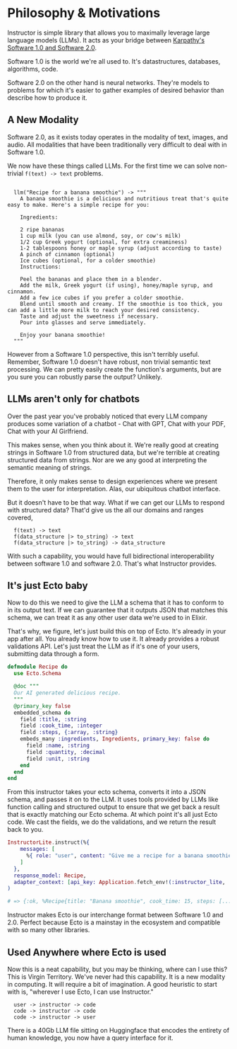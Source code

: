 # Philosophy & Motivations

Instructor is simple library that allows you to maximally leverage large language models (LLMs).
It acts as your bridge between [Karpathy's Software 1.0 and Software 2.0](https://karpathy.medium.com/software-2-0-a64152b37c35).

Software 1.0 is the world we're all used to. 
It's datastructures, databases, algorithms, code.

Software 2.0 on the other hand is neural networks.
They're models to problems for which it's easier to gather examples of desired behavior than describe how to produce it.

## A New Modality

Software 2.0, as it exists today operates in the modality of text, images, and audio.
All modalities that have been traditionally very difficult to deal with in Software 1.0.

We now have these things called LLMs.
For the first time we can solve non-trivial `f(text) -> text` problems.

```

  llm("Recipe for a banana smoothie") -> """
    A banana smoothie is a delicious and nutritious treat that's quite easy to make. Here's a simple recipe for you:

    Ingredients:

    2 ripe bananas
    1 cup milk (you can use almond, soy, or cow's milk)
    1/2 cup Greek yogurt (optional, for extra creaminess)
    1-2 tablespoons honey or maple syrup (adjust according to taste)
    A pinch of cinnamon (optional)
    Ice cubes (optional, for a colder smoothie)
    Instructions:

    Peel the bananas and place them in a blender.
    Add the milk, Greek yogurt (if using), honey/maple syrup, and cinnamon.
    Add a few ice cubes if you prefer a colder smoothie.
    Blend until smooth and creamy. If the smoothie is too thick, you can add a little more milk to reach your desired consistency.
    Taste and adjust the sweetness if necessary.
    Pour into glasses and serve immediately.

    Enjoy your banana smoothie!
  """

```

However from a Software 1.0 perspective, this isn't terribly useful.
Remember, Software 1.0 doesn't have robust, non trivial semantic text processing.
We can pretty easily create the function's arguments, but are you sure you can robustly parse the output? Unlikely.

## LLMs aren't only for chatbots

Over the past year you've probably noticed that every LLM company produces some variation of a chatbot -
Chat with GPT, Chat with your PDF, Chat with your AI Girlfriend.

This makes sense, when you think about it.
We're really good at creating strings in Software 1.0 from structured data, but we're terrible at creating structured data from strings.
Nor are we any good at interpreting the semantic meaning of strings.

Therefore, it only makes sense to design experiences where we present them to the user for interpretation.
Alas, our ubiquitous chatbot interface.

But it doesn't have to be that way. 
What if we can get our LLMs to respond with structured data?
That'd give us the all our domains and ranges covered,

```
  f(text) -> text
  f(data_structure |> to_string) -> text
  f(data_structure |> to_string) -> data_structure
```

With such a capability, you would have full bidirectional interoperability between software 1.0 and software 2.0. 
That's what Instructor provides. 

## It's just Ecto baby

Now to do this we need to give the LLM a schema that it has to conform to in its output text. 
If we can guarantee that it outputs JSON that matches this schema, we can treat it as any other user data we're used to in Elixir.

That's why, we figure, let's just build this on top of Ecto. It's already in your app after all.
You already know how to use it.
It already provides a robust validations API.
Let's just treat the LLM as if it's one of your users, submitting data through a form.

```elixir
defmodule Recipe do
  use Ecto.Schema

  @doc """
  Our AI generated delicious recipe.
  """
  @primary_key false
  embedded_schema do 
    field :title, :string
    field :cook_time, :integer
    field :steps, {:array, :string}
    embeds_many :ingredients, Ingredients, primary_key: false do
      field :name, :string
      field :quantity, :decimal
      field :unit, :string
    end
  end
end
```

From this instructor takes your ecto schema, converts it into a JSON schema, and passes it on to the LLM.
It uses tools provided by LLMs like function calling and structured output to ensure that we get back a result that is exactly matching our Ecto schema.
At which point it's all just Ecto code.
We cast the fields, we do the validations, and we return the result back to you.

```elixir
InstructorLite.instruct(%{
    messages: [
      %{ role: "user", content: "Give me a recipe for a banana smoothie" }
    ]
  },
  response_model: Recipe,
  adapter_context: [api_key: Application.fetch_env!(:instructor_lite, :openai_key)]
)

# => {:ok, %Recipe{title: "Banana smoothie", cook_time: 15, steps: [...], ingredients: [...]}
```

Instructor makes Ecto is our interchange format between Software 1.0 and 2.0.
Perfect because Ecto is a mainstay in the ecosystem and compatible with so many other libraries. 

## Used Anywhere where Ecto is used

Now this is a neat capability, but you may be thinking, where can I use this?  
This is Virgin Territory. We've never had this capability. It is a new modality in computing.
It will require a bit of imagination.
A good heuristic to start with is, "wherever I use Ecto, I can use Instructor." 

```
  user -> instructor -> code
  code -> instructor -> code
  code -> instructor -> user
```

There is a 40Gb LLM file sitting on Huggingface that encodes the entirety of human knowledge, you now have a query interface for it.
